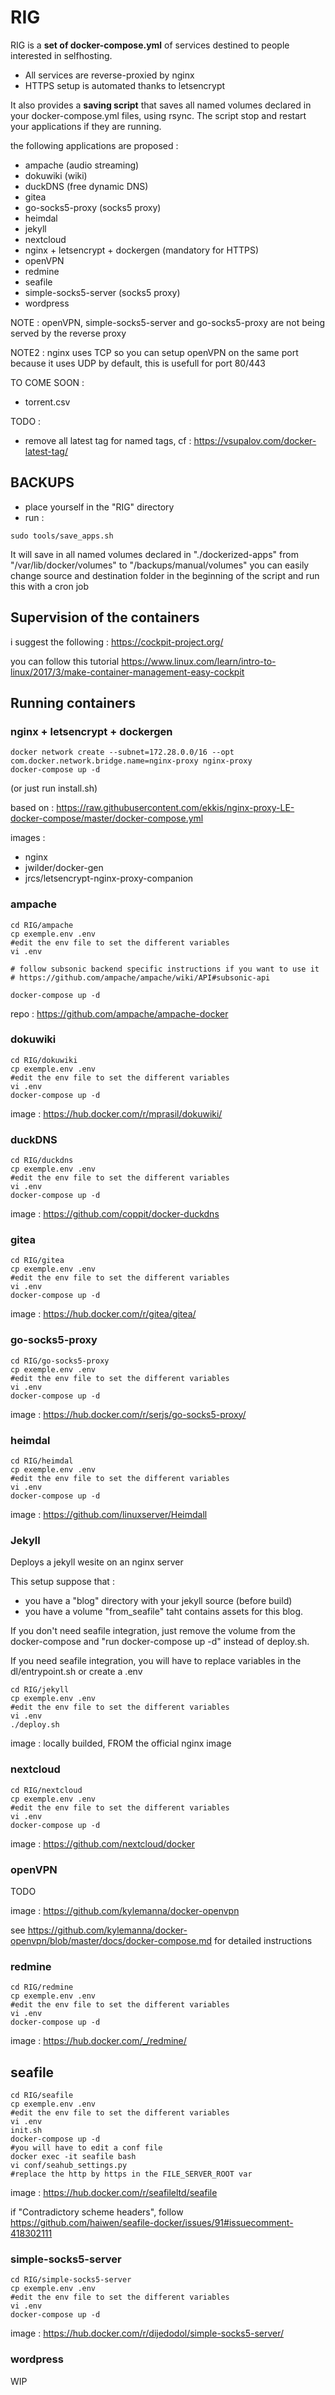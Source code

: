 # RIG

RIG is a **set of docker-compose.yml** of services destined to people interested in selfhosting.
- All services are reverse-proxied by nginx
- HTTPS setup is automated thanks to letsencrypt

It also provides a **saving script** that saves all named volumes declared in your docker-compose.yml files, using rsync. The script stop and restart your applications if they are running.


the following applications are proposed :

- ampache (audio streaming)
- dokuwiki (wiki)
- duckDNS (free dynamic DNS)
- gitea
- go-socks5-proxy (socks5 proxy)
- heimdal 
- jekyll
- nextcloud
- nginx + letsencrypt + dockergen (mandatory for HTTPS)
- openVPN
- redmine
- seafile
- simple-socks5-server (socks5 proxy)
- wordpress

NOTE : openVPN, simple-socks5-server and go-socks5-proxy are not being served by the reverse proxy

NOTE2 : nginx uses TCP so you can setup openVPN on the same port because it uses UDP by default, this is usefull for port 80/443


TO COME SOON : 
- torrent.csv 

TODO : 
- remove all latest tag for named tags, cf : https://vsupalov.com/docker-latest-tag/

## BACKUPS

- place yourself in the "RIG" directory
- run :

```
sudo tools/save_apps.sh
```
It will save in all named volumes declared in "./dockerized-apps" from "/var/lib/docker/volumes" to "/backups/manual/volumes"
you can easily change source and destination folder in the beginning of the script and run this with a cron job 

## Supervision of the containers

i suggest the following : 
https://cockpit-project.org/

you can follow this tutorial https://www.linux.com/learn/intro-to-linux/2017/3/make-container-management-easy-cockpit

## Running containers

### nginx + letsencrypt + dockergen

```
docker network create --subnet=172.28.0.0/16 --opt com.docker.network.bridge.name=nginx-proxy nginx-proxy
docker-compose up -d 
```
(or just run install.sh)

based on : https://raw.githubusercontent.com/ekkis/nginx-proxy-LE-docker-compose/master/docker-compose.yml

images :  
  - nginx
  - jwilder/docker-gen
  - jrcs/letsencrypt-nginx-proxy-companion
  
  
### ampache

```
cd RIG/ampache 
cp exemple.env .env
#edit the env file to set the different variables
vi .env

# follow subsonic backend specific instructions if you want to use it
# https://github.com/ampache/ampache/wiki/API#subsonic-api

docker-compose up -d
```

repo :  https://github.com/ampache/ampache-docker

### dokuwiki

```
cd RIG/dokuwiki 
cp exemple.env .env
#edit the env file to set the different variables
vi .env
docker-compose up -d
```


image :  https://hub.docker.com/r/mprasil/dokuwiki/

### duckDNS

```
cd RIG/duckdns 
cp exemple.env .env
#edit the env file to set the different variables
vi .env
docker-compose up -d
```

image :  https://github.com/coppit/docker-duckdns

### gitea

```
cd RIG/gitea
cp exemple.env .env
#edit the env file to set the different variables
vi .env
docker-compose up -d
```

image : https://hub.docker.com/r/gitea/gitea/

### go-socks5-proxy

```
cd RIG/go-socks5-proxy
cp exemple.env .env
#edit the env file to set the different variables
vi .env
docker-compose up -d
```

image :  https://hub.docker.com/r/serjs/go-socks5-proxy/

### heimdal 

```
cd RIG/heimdal
cp exemple.env .env
#edit the env file to set the different variables
vi .env
docker-compose up -d
```

image :  https://github.com/linuxserver/Heimdall

### Jekyll

Deploys a jekyll wesite on an nginx server

This setup suppose that :
- you have a "blog" directory with your jekyll source (before build)
- you have a volume "from_seafile" taht contains assets for this blog.

If you don't need seafile integration, just remove the volume from the docker-compose and "run docker-compose up -d" instead of deploy.sh.

If you need seafile integration, you will have to replace variables in the dl/entrypoint.sh or create a .env

```
cd RIG/jekyll
cp exemple.env .env
#edit the env file to set the different variables
vi .env
./deploy.sh
```

image : locally builded, FROM the official nginx image

### nextcloud

```
cd RIG/nextcloud
cp exemple.env .env
#edit the env file to set the different variables
vi .env
docker-compose up -d
```

image :  https://github.com/nextcloud/docker
  
  
### openVPN

TODO

image : https://github.com/kylemanna/docker-openvpn

see https://github.com/kylemanna/docker-openvpn/blob/master/docs/docker-compose.md for detailed instructions


### redmine


```
cd RIG/redmine
cp exemple.env .env
#edit the env file to set the different variables
vi .env
docker-compose up -d
```

image :  https://hub.docker.com/_/redmine/

## seafile

```
cd RIG/seafile
cp exemple.env .env
#edit the env file to set the different variables
vi .env
init.sh
docker-compose up -d
#you will have to edit a conf file
docker exec -it seafile bash
vi conf/seahub_settings.py
#replace the http by https in the FILE_SERVER_ROOT var
```

image :  https://hub.docker.com/r/seafileltd/seafile

if "Contradictory scheme headers", follow
https://github.com/haiwen/seafile-docker/issues/91#issuecomment-418302111

### simple-socks5-server


```
cd RIG/simple-socks5-server
cp exemple.env .env
#edit the env file to set the different variables
vi .env
docker-compose up -d
```

image : https://hub.docker.com/r/dijedodol/simple-socks5-server/

### wordpress

WIP

